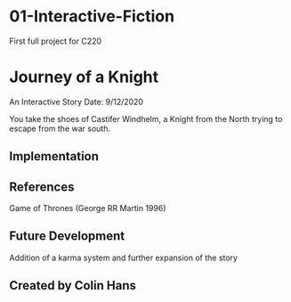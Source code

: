 # 01-Interactive-Fiction
First full project for C220

# Journey of a Knight
An Interactive Story
Date: 9/12/2020

You take the shoes of Castifer Windhelm, a Knight from the North trying to escape from the war south.

## Implementation

## References
Game of Thrones (George RR Martin 1996)
## Future Development
Addition of a karma system and further expansion of the story
## Created by Colin Hans
